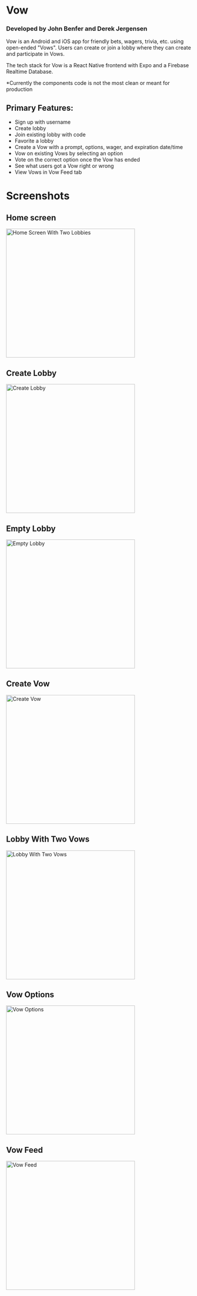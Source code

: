# Vow
### Developed by John Benfer and Derek Jergensen

Vow is an Android and iOS app for friendly bets, wagers, trivia, etc. using open-ended "Vows". Users can create or join a lobby where they can create and participate in Vows. 

The tech stack for Vow is a React Native frontend with Expo and a Firebase Realtime Database. 

*Currently the components code is not the most clean or meant for production

## Primary Features:
  - Sign up with username
  - Create lobby
  - Join existing lobby with code
  - Favorite a lobby
  - Create a Vow with a prompt, options, wager, and expiration date/time
  - Vow on existing Vows by selecting an option
  - Vote on the correct option once the Vow has ended
  - See what users got a Vow right or wrong
  - View Vows in Vow Feed tab

# Screenshots

## Home screen

<p align="left">
  <img src="./images/two-lobbies.PNG" alt="Home Screen With Two Lobbies" width="350px">
</p>

## Create Lobby

<p align="left">
  <img src="./images/start-lobby.PNG" alt="Create Lobby" width="350px">
</p>


## Empty Lobby

<p align="left">
  <img src="./images/empty-lobby.PNG" alt="Empty Lobby" width="350px">
</p>

## Create Vow

<p align="left">
  <img src="./images/create-vow.PNG" alt="Create Vow" width="350px">
</p>

## Lobby With Two Vows

<p align="left">
  <img src="./images/two-vows.PNG" alt="Lobby With Two Vows" width="350px">
</p>

## Vow Options

<p align="left">
  <img src="./images/bet-options.PNG" alt="Vow Options" width="350px">
</p>

## Vow Feed

<p align="left">
  <img src="./images/bet-feed.PNG" alt="Vow Feed" width="350px">
</p>
